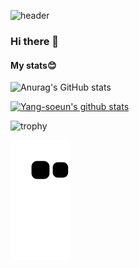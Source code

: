 ![header](https://capsule-render.vercel.app/api?type=waving&color=0:999FFF,150:40D1F5&height=300&section=header&section=header&text=Welcome&fontColor=FFFFFF&fontSize=90&animation=fadeIn&fontAlignY=38&desc=Soeun's%20GitHub&descAlignY=51&descAlign=62)
### Hi there 👋

<!--
**Yang-soeun/Yang-soeun** is a ✨ _special_ ✨ repository because its `README.md` (this file) appears on your GitHub profile.


Here are some ideas to get you started:

- 🔭 I’m currently working on ...
- 🌱 I’m currently learning ...
- 👯 I’m looking to collaborate on ...
- 🤔 I’m looking for help with ...
- 💬 Ask me about ...
- 📫 How to reach me: ...
- 😄 Pronouns: ...
- ⚡ Fun fact: ...
-->

#### My stats😊
![Anurag's GitHub stats](https://github-readme-stats.vercel.app/api?username=Yang-soeun&show_icons=true&theme=buefy) 

[![Yang-soeun's github stats](https://github-readme-stats.vercel.app/api/top-langs/?username=Yang-soeun&show_icons=true&hide_border=true&title_color=7E4DD2&icon_color=004386&layout=compact)](https://github.com/Yang-soeun)

![trophy](https://github-profile-trophy.vercel.app/?username=Yang-soeun)

![snake gif](https://github.com/Yang-soeun/Yang-soeun/blob/output/github-contribution-grid-snake.svg)


